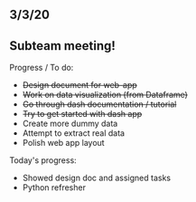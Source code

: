 ## 3/3/20

## Subteam meeting!

Progress / To do:
- <s>Design document for web-app</s>
- <s>Work on data visualization (from Dataframe)</s>
- <s>Go through dash documentation / tutorial</s>
- <s>Try to get started with dash app</s>
- Create more dummy data
- Attempt to extract real data
- Polish web app layout

Today's progress:
- Showed design doc and assigned tasks
- Python refresher
